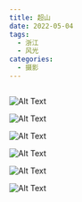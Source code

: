 ```yaml
---
title: 超山
date: 2022-05-04
tags:
  - 浙江
  - 风光
categories:
  - 摄影
---
```


<img src="https://blog-1321452376.cos.ap-shanghai.myqcloud.com/%E6%91%84%E5%BD%B1%2F%E8%B6%85%E5%B1%B1%2Fhaou-3977.jpg" alt="">

<!-- more -->

![Alt Text](https://blog-1321452376.cos.ap-shanghai.myqcloud.com/%E6%91%84%E5%BD%B1%2F%E8%B6%85%E5%B1%B1%2Fhaou-3971.jpg)

![Alt Text](https://blog-1321452376.cos.ap-shanghai.myqcloud.com/%E6%91%84%E5%BD%B1%2F%E8%B6%85%E5%B1%B1%2Fhaou-3972.jpg)

![Alt Text](https://blog-1321452376.cos.ap-shanghai.myqcloud.com/%E6%91%84%E5%BD%B1%2F%E8%B6%85%E5%B1%B1%2Fhaou-4051.jpg)

![Alt Text](https://blog-1321452376.cos.ap-shanghai.myqcloud.com/%E6%91%84%E5%BD%B1%2F%E8%B6%85%E5%B1%B1%2Fhaou-4072.jpg)

![Alt Text](https://blog-1321452376.cos.ap-shanghai.myqcloud.com/%E6%91%84%E5%BD%B1%2F%E8%B6%85%E5%B1%B1%2Fhaou-4086.jpg)

![Alt Text](https://blog-1321452376.cos.ap-shanghai.myqcloud.com/%E6%91%84%E5%BD%B1%2F%E8%B6%85%E5%B1%B1%2Fhaou-4088.jpg)
